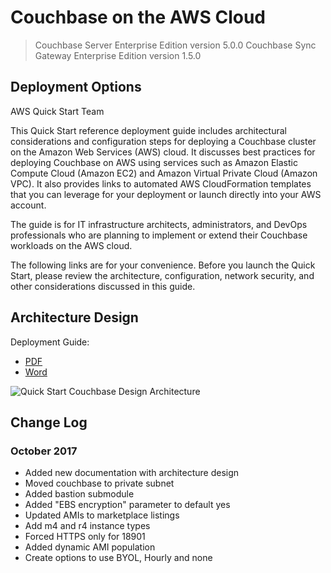 # Couchbase on the AWS Cloud
> Couchbase Server Enterprise Edition version 5.0.0
> Couchbase Sync Gateway Enterprise Edition version  1.5.0

## Deployment Options
AWS Quick Start Team

This Quick Start reference deployment guide includes architectural considerations and configuration steps for deploying a Couchbase cluster on the Amazon Web Services (AWS) cloud. It discusses best practices for deploying Couchbase on AWS using services such as Amazon Elastic Compute Cloud (Amazon EC2) and Amazon Virtual Private Cloud (Amazon VPC). It also provides links to automated AWS CloudFormation templates that you can leverage for your deployment or launch directly into your AWS account.

The guide is for IT infrastructure architects, administrators, and DevOps professionals who are planning to implement or extend their Couchbase workloads on the AWS cloud.

The following links are for your convenience. Before you launch the Quick Start, please review the architecture, configuration, network security, and other considerations discussed in this guide.

## Architecture Design
Deployment Guide:
* [PDF](https://s3-us-west-2.amazonaws.com/cs-couchbase-quickstart/Couchbase%2BQuick%2BStart%2BGuide.pdf)
* [Word](https://s3-us-west-2.amazonaws.com/cs-couchbase-quickstart/Couchbase%2BQuick%2BStart%2BGuide.docx)

![Quick Start Couchbase Design Architecture](https://s3-us-west-2.amazonaws.com/cs-couchbase-quickstart/Couchbase-Quick+Start+architecture+diagram.png)

## Change Log
### October 2017
* Added new documentation with architecture design
* Moved couchbase to private subnet
* Added bastion submodule
* Added "EBS encryption" parameter to default yes
* Updated AMIs to marketplace listings
* Add m4 and r4 instance types
* Forced HTTPS only for 18901
* Added dynamic AMI population
* Create options to use BYOL, Hourly and none
